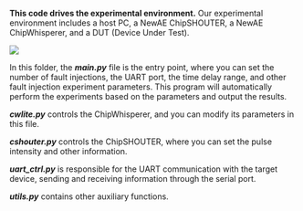 **This code drives the experimental environment.**
Our experimental environment includes a host PC, a NewAE ChipSHOUTER, a NewAE ChipWhisperer, and a DUT (Device Under Test).

![](\5101.png)

In this folder, the ***main.py*** file is the entry point, where you can set the number of fault injections, the UART port, the time delay range, and other fault injection experiment parameters. This program will automatically perform the experiments based on the parameters and output the results.

***cwlite.py*** controls the ChipWhisperer, and you can modify its parameters in this file.

***cshouter.py*** controls the ChipSHOUTER, where you can set the pulse intensity and other information.

***uart_ctrl.py*** is responsible for the UART communication with the target device, sending and receiving information through the serial port.

***utils.py*** contains other auxiliary functions.

